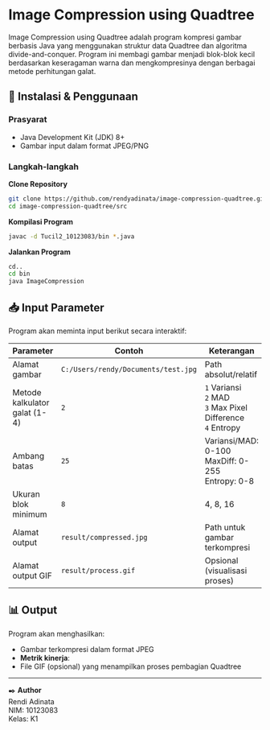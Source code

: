 # Image Compression using Quadtree

Image Compression using Quadtree adalah program kompresi gambar berbasis Java yang menggunakan struktur data Quadtree dan algoritma divide-and-conquer. Program ini membagi gambar menjadi blok-blok kecil berdasarkan keseragaman warna dan mengkompresinya dengan berbagai metode perhitungan galat.

## 🚀 Instalasi & Penggunaan

### Prasyarat
- Java Development Kit (JDK) 8+
- Gambar input dalam format JPEG/PNG

### Langkah-langkah
**Clone Repository**
```bash
git clone https://github.com/rendyadinata/image-compression-quadtree.git
cd image-compression-quadtree/src
```
**Kompilasi Program**
```bash
javac -d Tucil2_10123083/bin *.java
```
**Jalankan Program**
```bash
cd..
cd bin
java ImageCompression
```

## 📥 Input Parameter
Program akan meminta input berikut secara interaktif:

| Parameter | Contoh | Keterangan |
|-----------|--------|------------|
| Alamat gambar | `C:/Users/rendy/Documents/test.jpg` | Path absolut/relatif |
| Metode kalkulator galat (1-4) | `2` | `1` Variansi<br>`2` MAD<br>`3` Max Pixel Difference<br>`4` Entropy |
| Ambang batas | `25` | Variansi/MAD: 0-100<br>MaxDiff: 0-255<br>Entropy: 0-8 |
| Ukuran blok minimum | `8` | 4, 8, 16 |
| Alamat output | `result/compressed.jpg` | Path untuk gambar terkompresi |
| Alamat output GIF | `result/process.gif` | Opsional (visualisasi proses) |

## 📊 Output
Program akan menghasilkan:
- Gambar terkompresi dalam format JPEG
- **Metrik kinerja**:
- File GIF (opsional) yang menampilkan proses pembagian Quadtree

---

✒️ **Author**  
Rendi Adinata  
NIM: 10123083  
Kelas: K1


